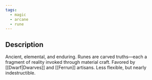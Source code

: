 ```yaml
---
tags:
  - magic
  - arcane
  - rune
---
```

## Description
Ancient, elemental, and enduring. Runes are carved truths—each a fragment of reality invoked through material craft. Favored by [[Dwarf|Dwarves]] and [[Ferrun]] artisans. Less flexible, but nearly indestructible.